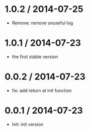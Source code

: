 1.0.2 / 2014-07-25
==================
 * Remove: remove unuseful log

1.0.1 / 2014-07-23
==================
 * the first stable version


0.0.2 / 2014-07-23
==================
 * fix: add return at init function

0.0.1 / 2014-07-23
==================
 * Init: init version
